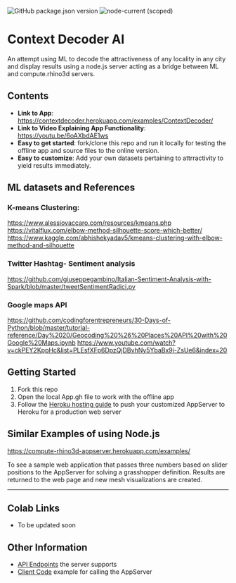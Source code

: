 ![GitHub package.json version](https://img.shields.io/github/package-json/v/mcneel/compute.rhino3d.appserver/main?label=version&style=flat-square)
![node-current (scoped)](https://img.shields.io/badge/dynamic/json?label=node&query=engines.node&url=https%3A%2F%2Fraw.githubusercontent.com%2Fmcneel%2Fcompute.rhino3d.appserver%2Fmain%2Fpackage.json&style=flat-square&color=dark-green)

# Context Decoder AI
An attempt using ML to decode the attractiveness of any locality in any city and display results using a node.js server acting as a bridge between ML and compute.rhino3d servers.

## Contents
- **Link to App**: https://contextdecoder.herokuapp.com/examples/ContextDecoder/
- **Link to Video Explaining App Functionality**: https://youtu.be/6oAXbdAE1ws
- **Easy to get started**: fork/clone this repo and run it locally for testing the offline app and source files to the online version.
- **Easy to customize**: Add your own datasets pertaining to attrractivity to yield results immediately.

## ML datasets and References

### K-means Clustering:
https://www.alessiovaccaro.com/resources/kmeans.php
https://vitalflux.com/elbow-method-silhouette-score-which-better/
https://www.kaggle.com/abhishekyadav5/kmeans-clustering-with-elbow-method-and-silhouette

### Twitter Hashtag- Sentiment analysis

https://github.com/giuseppegambino/Italian-Sentiment-Analysis-with-Spark/blob/master/tweetSentimentRadici.py

### Google maps API

https://github.com/codingforentrepreneurs/30-Days-of-Python/blob/master/tutorial-reference/Day%2020/Geocoding%20%26%20Places%20API%20with%20Google%20Maps.ipynb
https://www.youtube.com/watch?v=ckPEY2KppHc&list=PLEsfXFp6DpzQjDBvhNy5YbaBx9j-ZsUe6&index=20

## Getting Started
1. Fork this repo
2. Open the local App.gh file to work with the offline app
3. Follow the [Heroku hosting guide](docs/heroku.md) to push your customized AppServer to Heroku for a production web server

## Similar Examples of using Node.js 
https://compute-rhino3d-appserver.herokuapp.com/examples/

To see a sample web application that passes three numbers based on slider positions to the AppServer for solving a grasshopper definition. Results are returned to the web page and new mesh visualizations are created.

----
## Colab Links
 - To be updated soon


## Other Information
- [API Endpoints](docs/endpoints.md) the server supports
- [Client Code](docs/clientcode.md) example for calling the AppServer
